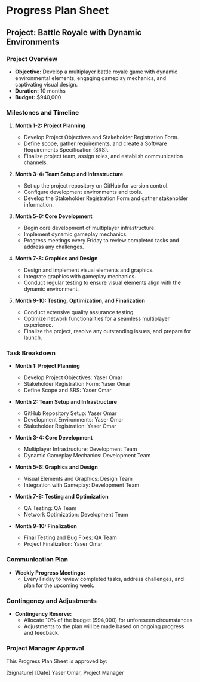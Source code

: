 # Progress Plan Sheet

## Project: Battle Royale with Dynamic Environments

### Project Overview

- **Objective:** Develop a multiplayer battle royale game with dynamic environmental elements, engaging gameplay mechanics, and captivating visual design.
- **Duration:** 10 months
- **Budget:** $940,000

### Milestones and Timeline

1. **Month 1-2: Project Planning**
   - Develop Project Objectives and Stakeholder Registration Form.
   - Define scope, gather requirements, and create a Software Requirements Specification (SRS).
   - Finalize project team, assign roles, and establish communication channels.

2. **Month 3-4: Team Setup and Infrastructure**
   - Set up the project repository on GitHub for version control.
   - Configure development environments and tools.
   - Develop the Stakeholder Registration Form and gather stakeholder information.

3. **Month 5-6: Core Development**
   - Begin core development of multiplayer infrastructure.
   - Implement dynamic gameplay mechanics.
   - Progress meetings every Friday to review completed tasks and address any challenges.

4. **Month 7-8: Graphics and Design**
   - Design and implement visual elements and graphics.
   - Integrate graphics with gameplay mechanics.
   - Conduct regular testing to ensure visual elements align with the dynamic environment.

5. **Month 9-10: Testing, Optimization, and Finalization**
   - Conduct extensive quality assurance testing.
   - Optimize network functionalities for a seamless multiplayer experience.
   - Finalize the project, resolve any outstanding issues, and prepare for launch.

### Task Breakdown

- **Month 1: Project Planning**
  - Develop Project Objectives: Yaser Omar
  - Stakeholder Registration Form: Yaser Omar
  - Define Scope and SRS: Yaser Omar

- **Month 2: Team Setup and Infrastructure**
  - GitHub Repository Setup: Yaser Omar
  - Development Environments: Yaser Omar
  - Stakeholder Registration: Yaser Omar

- **Month 3-4: Core Development**
  - Multiplayer Infrastructure: Development Team
  - Dynamic Gameplay Mechanics: Development Team

- **Month 5-6: Graphics and Design**
  - Visual Elements and Graphics: Design Team
  - Integration with Gameplay: Development Team

- **Month 7-8: Testing and Optimization**
  - QA Testing: QA Team
  - Network Optimization: Development Team

- **Month 9-10: Finalization**
  - Final Testing and Bug Fixes: QA Team
  - Project Finalization: Yaser Omar

### Communication Plan

- **Weekly Progress Meetings:**
  - Every Friday to review completed tasks, address challenges, and plan for the upcoming week.

### Contingency and Adjustments

- **Contingency Reserve:**
  - Allocate 10% of the budget ($94,000) for unforeseen circumstances.
  - Adjustments to the plan will be made based on ongoing progress and feedback.

### Project Manager Approval

This Progress Plan Sheet is approved by:

[Signature] [Date]
Yaser Omar, Project Manager
